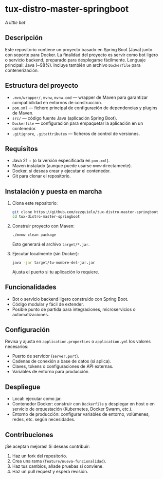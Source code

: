 # tux-distro-master-springboot

*A little bot*

## Descripción

Este repositorio contiene un proyecto basado en Spring Boot (Java) junto con soporte para Docker. La finalidad del proyecto es servir como bot ligero o servicio backend, preparado para desplegarse fácilmente.
Lenguaje principal: Java (~98%). Incluye también un archivo `Dockerfile` para contenerización.

## Estructura del proyecto

* `.mvn/wrapper/`, `mvnw`, `mvnw.cmd` — wrapper de Maven para garantizar compatibilidad en entornos de construcción.
* `pom.xml` — fichero principal de configuración de dependencias y plugins de Maven.
* `src/` — código fuente Java (aplicación Spring Boot).
* `Dockerfile` — configuración para empaquetar la aplicación en un contenedor.
* `.gitignore`, `.gitattributes` — ficheros de control de versiones.

## Requisitos

* Java 21 + (o la versión especificada en `pom.xml`).
* Maven instalado (aunque puede usarse `mvnw` directamente).
* Docker, si deseas crear y ejecutar el contenedor.
* Git para clonar el repositorio.

## Instalación y puesta en marcha

1. Clona este repositorio:

   ```bash
   git clone https://github.com/ezzquielx/tux-distro-master-springboot.git
   cd tux-distro-master-springboot
   ```
2. Construir proyecto con Maven:

   ```bash
   ./mvnw clean package
   ```

   Esto generará el archivo `target/*.jar`.
3. Ejecutar localmente (sin Docker):

   ```bash
   java -jar target/tu-nombre-del-jar.jar
   ```

   Ajusta el puerto si tu aplicación lo requiere.

## Funcionalidades

* Bot o servicio backend ligero construido con Spring Boot.
* Código modular y fácil de extender.
* Posible punto de partida para integraciones, microservicios o automatizaciones.

## Configuración

Revisa y ajusta en `application.properties` o `application.yml` los valores necesarios:

* Puerto de servidor (`server.port`).
* Cadenas de conexión a base de datos (si aplica).
* Claves, tokens o configuraciones de API externas.
* Variables de entorno para producción.

## Despliegue

* Local: ejecutar como jar.
* Contenedor Docker: construir con `Dockerfile` y desplegar en host o en servicio de orquestación (Kubernetes, Docker Swarm, etc.).
* Entorno de producción: configurar variables de entorno, volúmenes, redes, etc. según necesidades.

## Contribuciones

¡Se aceptan mejoras! Si deseas contribuir:

1. Haz un fork del repositorio.
2. Crea una rama (`feature/nueva-funcionalidad`).
3. Haz tus cambios, añade pruebas si conviene.
4. Haz un pull request y espera revisión.

